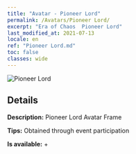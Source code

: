```yaml
---
title: "Avatar - Pioneer Lord"
permalink: /Avatars/Pioneer Lord/
excerpt: "Era of Chaos  Pioneer Lord"
last_modified_at: 2021-07-13
locale: en
ref: "Pioneer Lord.md"
toc: false
classes: wide
---
```

 ![Pioneer Lord](/images/a/avatarFrame_33.png)

## Details

 **Description:** Pioneer Lord Avatar Frame 

 **Tips:** Obtained through event participation 

 **Is available:**  + 

